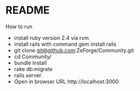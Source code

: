 # README

How to run

* install ruby version 2.4 via rvm
* install rails with command gem install rails
* git clone git@github.com:ZeForge/Community.git
* cd Community/
* bundle install
* rake db:migrate
* rails server
* Open in browser URL http://localhost:3000

